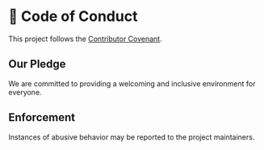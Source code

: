 # 🧭 Code of Conduct

This project follows the [Contributor Covenant](https://www.contributor-covenant.org/).

## Our Pledge
We are committed to providing a welcoming and inclusive environment for everyone.

## Enforcement
Instances of abusive behavior may be reported to the project maintainers.